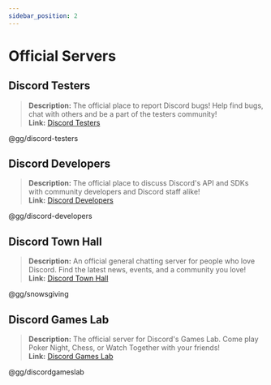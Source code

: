 ```yaml
---
sidebar_position: 2
---
```


# Official Servers

## **Discord Testers** 
> __Description:__ The official place to report Discord bugs! Help find bugs, chat with others and be a part of the testers community!   <br/>
__Link:__ [Discord Testers](https://discord.gg/discord-testers)

@gg/discord-testers


## **Discord Developers**
> __Description:__ The official place to discuss Discord's API and SDKs with community developers and Discord staff alike!   <br/>
__Link:__ [Discord Developers](https://discord.gg/discord-developers)

@gg/discord-developers

## **Discord Town Hall** 
> __Description:__ An official general chatting server for people who love Discord.  Find the latest news, events, and a community you love!   <br/>
__Link:__ [Discord Town Hall](https://discord.gg/snowsgiving)

@gg/snowsgiving

## **Discord Games Lab** 
> __Description:__ The official server for Discord's Games Lab. Come play Poker Night, Chess, or Watch Together with your friends!   <br/>
__Link:__ [Discord Games Lab](https://discord.gg/discordgameslab)

@gg/discordgameslab
